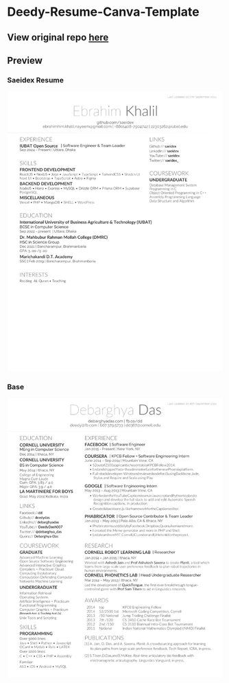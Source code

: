 Deedy-Resume-Canva-Template
=============================

## View original repo [here](https://github.com/deedy/deedy-resume)

## Preview

### Saeidex Resume
![saeidex-resume](https://raw.githubusercontent.com/saeidex/Saeidex-Resume/main/Saeidex-Resume.png)

### Base
![deedy-resume](https://raw.githubusercontent.com/saeidex/Saeidex-Resume/main/Base.png)
